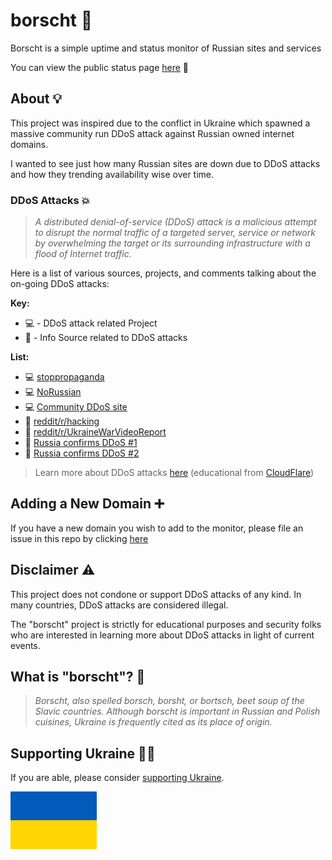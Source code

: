# borscht 🥣

Borscht is a simple uptime and status monitor of Russian sites and services

You can view the public status page [here](https://borscht.birki.io/status) 🔗

## About 💡

This project was inspired due to the conflict in Ukraine which spawned a massive community run DDoS attack against Russian owned internet domains.

I wanted to see just how many Russian sites are down due to DDoS attacks and how they trending availability wise over time.

### DDoS Attacks 💥

> *A distributed denial-of-service (DDoS) attack is a malicious attempt to disrupt the normal traffic of a targeted server, service or network by overwhelming the target or its surrounding infrastructure with a flood of Internet traffic.*

Here is a list of various sources, projects, and comments talking about the on-going DDoS attacks:

**Key:**

- 💻 - DDoS attack related Project
- 📰 - Info Source related to DDoS attacks

**List:**

- 💻 [stoppropaganda](https://github.com/erkexzcx/stoppropaganda)
- 💻 [NoRussian](https://github.com/ajax-lives/NoRussian)
- 💻 [Community DDoS site](https://stop-russian-desinformation.near.page/)
- 📰 [reddit/r/hacking](https://old.reddit.com/r/hacking/comments/t1a8is/simple_html_dos_script_for_russian_sites/)
- 📰 [reddit/r/UkraineWarVideoReport](https://old.reddit.com/r/UkraineWarVideoReport/comments/t3l1z4/for_educational_purposes/?context=3)
- 📰 [Russia confirms DDoS #1](https://thehackernews.com/2022/03/russia-releases-list-of-ips-domains.html)
- 📰 [Russia confirms DDoS #2](https://www.bleepingcomputer.com/news/security/russia-shares-list-of-17-000-ips-allegedly-ddosing-russian-orgs/)

> Learn more about DDoS attacks [here](https://www.cloudflare.com/learning/ddos/what-is-a-ddos-attack/) (educational from [CloudFlare](https://www.cloudflare.com/))

## Adding a New Domain ➕

If you have a new domain you wish to add to the monitor, please file an issue in this repo by clicking [here](https://github.com/GrantBirki/borscht/issues/new?labels=domain+request&template=domain-request.md&title=Domain+Request)

## Disclaimer ⚠️

This project does not condone or support DDoS attacks of any kind. In many countries, DDoS attacks are considered illegal.

The "borscht" project is strictly for educational purposes and security folks who are interested in learning more about DDoS attacks in light of current events.

## What is "borscht"? 🥣

> *Borscht, also spelled borsch, borsht, or bortsch, beet soup of the Slavic countries. Although borscht is important in Russian and Polish cuisines, Ukraine is frequently cited as its place of origin.*

## Supporting Ukraine 💙💛

If you are able, please consider [supporting Ukraine](https://www.comebackalive.in.ua/).

![ua](assets/ua.png)
